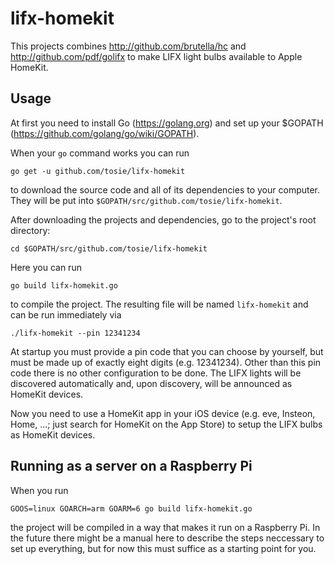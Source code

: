 # lifx-homekit

This projects combines http://github.com/brutella/hc and http://github.com/pdf/golifx to make LIFX light bulbs available to Apple HomeKit.

## Usage

At first you need to install Go (https://golang.org) and set up your $GOPATH (https://github.com/golang/go/wiki/GOPATH).

When your `go` command works you can run

`go get -u github.com/tosie/lifx-homekit`

to download the source code and all of its dependencies to your computer. They will be put into `$GOPATH/src/github.com/tosie/lifx-homekit`.

After downloading the projects and dependencies, go to the project's root directory:

`cd $GOPATH/src/github.com/tosie/lifx-homekit`

Here you can run

`go build lifx-homekit.go`

to compile the project. The resulting file will be named `lifx-homekit` and can be run immediately via

`./lifx-homekit --pin 12341234`

At startup you must provide a pin code that you can choose by yourself, but must be made up of exactly eight digits (e.g. 12341234). Other than this pin code there is no other configuration to be done. The LIFX lights will be discovered automatically and, upon discovery, will be announced as HomeKit devices.

Now you need to use a HomeKit app in your iOS device (e.g. eve, Insteon, Home, ...; just search for HomeKit on the App Store) to setup the LIFX bulbs as HomeKit devices.



## Running as a server on a Raspberry Pi

When you run

`GOOS=linux GOARCH=arm GOARM=6 go build lifx-homekit.go`

the project will be compiled in a way that makes it run on a Raspberry Pi. In the future there might be a manual here to describe the steps neccessary to set up everything, but for now this must suffice as a starting point for you.

